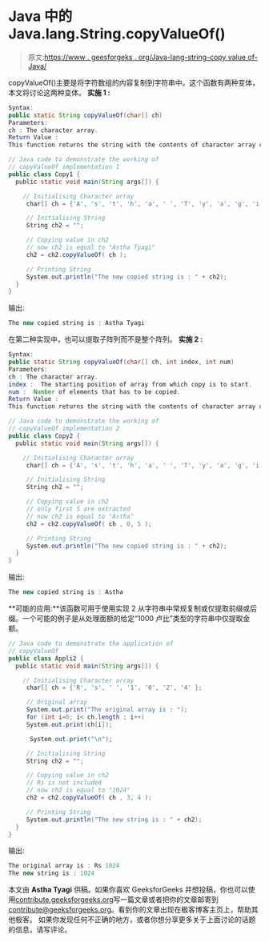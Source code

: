 # Java 中的 Java.lang.String.copyValueOf()

> 原文:[https://www . geesforgeks . org/Java-lang-string-copy value of-Java/](https://www.geeksforgeeks.org/java-lang-string-copyvalueof-java/)

copyValueOf()主要是将字符数组的内容复制到字符串中。这个函数有两种变体，本文将讨论这两种变体。
**实施 1 :**

```java
Syntax:
public static String copyValueOf(char[] ch)
Parameters:
ch : The character array.
Return Value : 
This function returns the string with the contents of character array copied 

```

```java
// Java code to demonstrate the working of 
// copyValueOf implementation 1 
public class Copy1 {
  public static void main(String args[]) {

    // Initialising Character array
     char[] ch = {'A', 's', 't', 'h', 'a', ' ', 'T', 'y', 'a', 'g', 'i'};

     // Initialising String
     String ch2 = "";

     // Copying value in ch2
     // now ch2 is equal to "Astha Tyagi"
     ch2 = ch2.copyValueOf( ch );

     // Printing String
     System.out.println("The new copied string is : " + ch2);
  }
}
```

输出:

```java
The new copied string is : Astha Tyagi

```

在第二种实现中，也可以提取子阵列而不是整个阵列。
**实施 2 :**

```java
Syntax:
public static String copyValueOf(char[] ch, int index, int num)
Parameters:
ch : The character array.
index :  The starting position of array from which copy is to start.
num :  Number of elements that has to be copied. 
Return Value : 
This function returns the string with the contents of character array copied

```

```java
// Java code to demonstrate the working of 
// copyValueOf implementation 2
public class Copy2 {
  public static void main(String args[]) {

    // Initialising Character array
     char[] ch = {'A', 's', 't', 'h', 'a', ' ', 'T', 'y', 'a', 'g', 'i'};

     // Initialising String
     String ch2 = "";

     // Copying value in ch2
     // only first 5 are extracted
     // now ch2 is equal to "Astha"
     ch2 = ch2.copyValueOf( ch , 0, 5 );

     // Printing String
     System.out.println("The new copied string is : " + ch2);
  }
}
```

输出:

```java
The new copied string is : Astha

```

**可能的应用:**该函数可用于使用实现 2 从字符串中常规复制或仅提取前缀或后缀。一个可能的例子是从处理面额的给定“1000 卢比”类型的字符串中仅提取金额。

```java
// Java code to demonstrate the application of 
// copyValueOf 
public class Appli2 {
  public static void main(String args[]) {

    // Initialising Character array
     char[] ch = {'R', 's', ' ', '1', '0', '2', '4' };

     // Original array
     System.out.print("The original array is : ");
     for (int i=0; i< ch.length ; i++) 
     System.out.print(ch[i]);

      System.out.print("\n");

     // Initialising String
     String ch2 = "";

     // Copying value in ch2
     // Rs is not included
     // now ch2 is equal to "1024"
     ch2 = ch2.copyValueOf( ch , 3, 4 );

     // Printing String
     System.out.println("The new string is : " + ch2);
  }
}
```

输出:

```java
The original array is : Rs 1024
The new string is : 1024

```

本文由 **Astha Tyagi** 供稿。如果你喜欢 GeeksforGeeks 并想投稿，你也可以使用[contribute.geeksforgeeks.org](http://www.contribute.geeksforgeeks.org)写一篇文章或者把你的文章邮寄到 contribute@geeksforgeeks.org。看到你的文章出现在极客博客主页上，帮助其他极客。
如果你发现任何不正确的地方，或者你想分享更多关于上面讨论的话题的信息，请写评论。